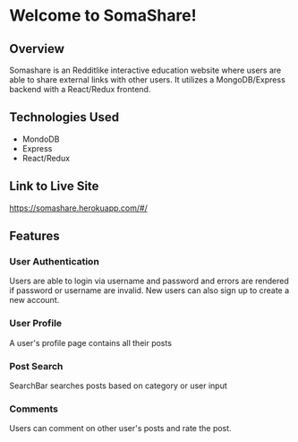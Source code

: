 # Welcome to SomaShare!

## Overview

Somashare is an Redditlike interactive education website where users are able to share external links with other users. It utilizes a MongoDB/Express backend with a React/Redux frontend. 



## Technologies Used

- MondoDB
- Express
- React/Redux

## Link to Live Site

https://somashare.herokuapp.com/#/

## Features

### User Authentication

Users are able to login via username and password and errors are rendered if password or username are invalid. New users can also sign up to create a new account.

### User Profile

A user's profile page contains all their posts

### Post Search 

SearchBar searches posts based on category or user input

### Comments 

Users can comment on other user's posts and rate the post.